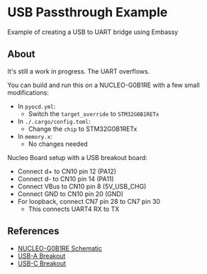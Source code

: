 # USB Passthrough Example

Example of creating a USB to UART bridge using Embassy

## About

It's still a work in progress.  The UART overflows.

You can build and run this on a NUCLEO-G0B1RE with a few small modifications:

- In `pyocd.yml`:
	- Switch the `target_override` to `STM32G0B1RETx`
- In `./.cargo/config.toml`:
	- Change the `chip` to STM32G0B1RETx
- In `memory.x`:
	- No changes needed

Nucleo Board setup with a USB breakout board:

- Connect d+ to CN10 pin 12 (PA12)
- Connect d- to CN10 pin 14 (PA11)
- Connect VBus to CN10 pin 8 (5V_USB_CHG)
- Connect GND to CN10 pin 20 (GND)
- For loopback, connect CN7 pin 28 to CN7 pin 30
	- This connects UART4 RX to TX


## References
- [NUCLEO-G0B1RE Schematic](https://www.st.com/resource/en/schematic_pack/mb1360-g0b1re-c02_schematic.pdf)
- [USB-A Breakout](https://www.adafruit.com/product/4448)
- [USB-C Breakout](https://www.adafruit.com/product/4090)
